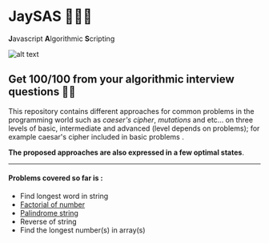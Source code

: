 # JaySAS 👨‍💻🔥
**J**avascript **A**lgorithmic **S**cripting  
   
   
![alt text](https://unsplash.com/photos/w7ZyuGYNpRQ)
## Get 100/100 from your algorithmic interview questions 🤟😎
This repository contains different approaches for common problems in the programming world such as *caeser's cipher*, *mutations* and etc... on three levels of basic, intermediate and advanced (level depends on problems); for example caesar's cipher included in basic problems .  


**The proposed approaches are also expressed in a few optimal states**.   
   
***  
   

#### Problems covered so far is :   
* Find longest word in string
* [Factorial of number](https://en.wikipedia.org/wiki/Factorial)
* [Palindrome string](https://en.wikipedia.org/wiki/Palindrome)
* Reverse of string
* Find the longest number(s) in array(s)
